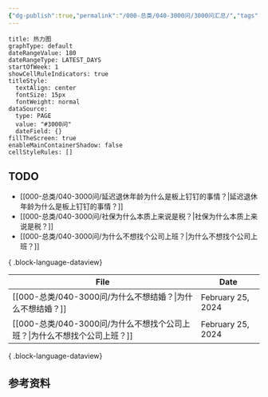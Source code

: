 ```yaml
---
{"dg-publish":true,"permalink":"/000-总类/040-3000问/3000问汇总/","tags":["汇总/3000问"],"noteIcon":""}
---
```


```contributionGraph
title: 热力图
graphType: default
dateRangeValue: 180
dateRangeType: LATEST_DAYS
startOfWeek: 1
showCellRuleIndicators: true
titleStyle:
  textAlign: center
  fontSize: 15px
  fontWeight: normal
dataSource:
  type: PAGE
  value: "#3000问"
  dateField: {}
fillTheScreen: true
enableMainContainerShadow: false
cellStyleRules: []

```

## TODO
- [[000-总类/040-3000问/延迟退休年龄为什么是板上钉钉的事情？\|延迟退休年龄为什么是板上钉钉的事情？]]
- [[000-总类/040-3000问/社保为什么本质上来说是税？\|社保为什么本质上来说是税？]]
- [[000-总类/040-3000问/为什么不想找个公司上班？\|为什么不想找个公司上班？]]

{ .block-language-dataview}

| File                                               | Date              |
| -------------------------------------------------- | ----------------- |
| [[000-总类/040-3000问/为什么不想结婚？\|为什么不想结婚？]]         | February 25, 2024 |
| [[000-总类/040-3000问/为什么不想找个公司上班？\|为什么不想找个公司上班？]] | February 25, 2024 |

{ .block-language-dataview}

## 参考资料